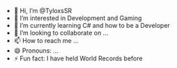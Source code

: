 - 👋 Hi, I’m @TyloxsSR
- 👀 I’m interested in Development and Gaming
- 🌱 I’m currently learning C# and how to be a Developer
- 💞️ I’m looking to collaborate on ...
- 📫 How to reach me ...
- 😄 Pronouns: ...
- ⚡ Fun fact: I have held World Records before

<!---
TyloxsSR/TyloxsSR is a ✨ special ✨ repository because its `README.md` (this file) appears on your GitHub profile.
You can click the Preview link to take a look at your changes.
--->
